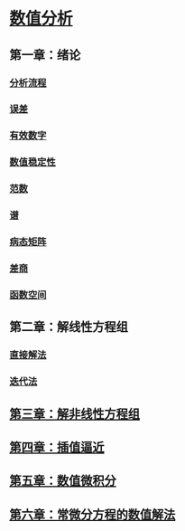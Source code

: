 <link rel='stylesheet' href='../../style/index.css'>

# [数值分析](../index.html)

## 第一章：绪论

### [分析流程](./Introduction/part1.html#分析流程)

### [误差](./Introduction/part1.html#误差)

### [有效数字](./Introduction/part1.html#有效数字)

### [数值稳定性](./Introduction/part1.html#数值稳定性)

### [范数](./Introduction/part2.html#范数)

### [谱](./Introduction/part2.html#谱)

### [病态矩阵](./Introduction/part2.html#病态矩阵)

### [差商](./Introduction/part2.html#差商)

### [函数空间](./Introduction/part2.html#函数空间)

## 第二章：解线性方程组

### [直接解法](./02-DirectSolutionOFLinearEquations.html)

### [迭代法](./02-IterativeMethodOFLinearEquations.html)

## [第三章：解非线性方程组](./03-SolutionOFNon-linearEquation.html)

## [第四章：插值逼近](./04-Interpolation.html)

## [第五章：数值微积分](./05-Calculus.html)

## [第六章：常微分方程的数值解法](./06-DifferentialEquation.html)
